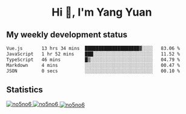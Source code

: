<h1 align="center">Hi 👋, I'm Yang Yuan</h1>


## My weekly development status
<!--START_SECTION:waka-->

```txt
Vue.js       13 hrs 34 mins  ████████████████████▓░░░░   83.06 %
JavaScript   1 hr 52 mins    ███░░░░░░░░░░░░░░░░░░░░░░   11.52 %
TypeScript   46 mins         █▒░░░░░░░░░░░░░░░░░░░░░░░   04.79 %
Markdown     4 mins          ░░░░░░░░░░░░░░░░░░░░░░░░░   00.47 %
JSON         0 secs          ░░░░░░░░░░░░░░░░░░░░░░░░░   00.10 %
```

<!--END_SECTION:waka-->

## Statistics
<a href="https://github.com/anuraghazra/github-readme-stats">
  <img src="https://github-readme-stats.vercel.app/api/top-langs/?username=no5no6&theme=dracula" alt="no5no6">
</a>
<a href="https://github.com/anuraghazra/github-readme-stats">
  <img src="https://github-readme-stats.vercel.app/api?username=no5no6&show_icons=true&theme=dracula&line_height=40" alt="no5no6">
</a>
<a href="https://github.com/anuraghazra/github-readme-stats">
  <img align="center" src="https://github-readme-streak-stats.herokuapp.com/?user=no5no6&theme=dracula" alt="no5no6" />
</a>